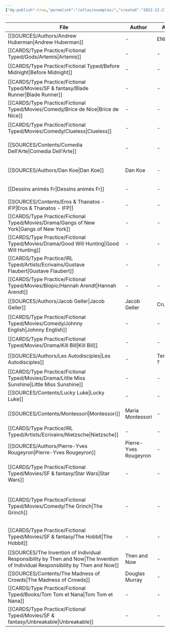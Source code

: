 ```yaml
---
{"dg-publish":true,"permalink":"/atlas/examples/","created":"2022-12-27T20:02:08.824+01:00","updated":"2023-01-14T00:50:26.476+01:00"}
---
```



| File                                                                                                                                  | Author                | Au_T       | Ch_T                         | Theme                                 | Cat           | Me_Cat                          |
| ------------------------------------------------------------------------------------------------------------------------------------- | --------------------- | ---------- | ---------------------------- | ------------------------------------- | ------------- | ------------------------------- |
| [[SOURCES/Authors/Andrew Huberman\|Andrew Huberman]]                                                                               | \-                    | ENFP       | \-                           | \-                                    | \-            | \-                              |
| [[CARDS/Type Practice/Fictional Typed/Gods/Artemis\|Artemis]]                                                                      | \-                    | \-         | \-                           | \-                                    | \-            | \-                              |
| [[CARDS/Type Practice/Fictional Typed/Before Midnight\|Before Midnight]]                                                           | \-                    | \-         | \-                           | \-                                    | fiction       | watch 🎞️                       |
| [[CARDS/Type Practice/Fictional Typed/Movies/SF & fantasy/Blade Runner\|Blade Runner]]                                             | \-                    | \-         | ISTP                         | \-                                    | fiction       | watch 🎞️                       |
| [[CARDS/Type Practice/Fictional Typed/Movies/Comedy/Brice de Nice\|Brice de Nice]]                                                 | \-                    | \-         | ESFP, ISFJ                   | idle, fake, appearances               | fiction       | watch 🎞️                       |
| [[CARDS/Type Practice/Fictional Typed/Movies/Comedy/Clueless\|Clueless]]                                                           | \-                    | \-         | ESFP, Crusader               | \-                                    | irl           | watch 🎞️                       |
| [[SOURCES/Contents/Comedia Dell'Arte\|Comedia Dell'Arte]]                                                                          | \-                    | \-         | \-                           | \-                                    | fiction       | watch 🎞️ / read 🔠             |
| [[SOURCES/Authors/Dan Koe\|Dan Koe]]                                                                                               | Dan Koe               | \-         | ENTP/INTJ                    | dopamine, desire, change              | irl           | watch 🎞️                       |
| [[Dessins animés Fr\|Dessins animés Fr]]                                                                                           | \-                    | \-         | \-                           | \-                                    | fiction       | watch 🎞️                       |
| [[SOURCES/Contents/Eros & Thanatos - IFP\|Eros & Thanatos - IFP]]                                                                  | \-                    | \-         | \-                           | \-                                    | fiction       | read 🔠                         |
| [[CARDS/Type Practice/Fictional Typed/Movies/Drama/Gangs of New York\|Gangs of New York]]                                          | \-                    | \-         | INFJ                         | \-                                    | fiction       | watch 🎞️                       |
| [[CARDS/Type Practice/Fictional Typed/Movies/Drama/Good Will Hunting\|Good Will Hunting]]                                          | \-                    | \-         | INFJ, INFP                   | \-                                    | fiction       | watch 🎞️                       |
| [[CARDS/Type Practice/IRL Typed/Artists/Ecrivains/Gustave Flaubert\|Gustave Flaubert]]                                             | \-                    | \-         | INFP                         | \-                                    | irl           | read 🔠                         |
| [[CARDS/Type Practice/Fictional Typed/Movies/Biopic/Hannah Arendt\|Hannah Arendt]]                                                 | \-                    | \-         | INTJ                         | evil, genocide, Ti                    | fiction       | watch 🎞️                       |
| [[SOURCES/Authors/Jacob Geller\|Jacob Geller]]                                                                                     | Jacob Geller          | Crusader   | \-                           | \-                                    | irl           | watch 🎞️                       |
| [[CARDS/Type Practice/Fictional Typed/Movies/Comedy/Johnny English\|Johnny English]]                                               | \-                    | \-         | INTJ, ISFJ                   | Vainglory, Desacration, Pride         | fiction       | watch 🎞️                       |
| [[CARDS/Type Practice/Fictional Typed/Movies/Drama/Kill Bill\|Kill Bill]]                                                          | \-                    | \-         | INTJ, ENTP                   | \-                                    | fiction       | watch 🎞️                       |
| [[SOURCES/Authors/Les Autodisciples\|Les Autodisciples]]                                                                           | \-                    | Templier ? | \-                           | \-                                    | fiction / irl | watch 🎞️                       |
| [[CARDS/Type Practice/Fictional Typed/Movies/Drama/Little Miss Sunshine\|Little Miss Sunshine]]                                    | \-                    | \-         | ESFJ, STJ, INTJ, INFP        | \-                                    | fiction       | watch 🎞️                       |
| [[SOURCES/Contents/Lucky Luke\|Lucky Luke]]                                                                                        | \-                    | \-         | \-                           | \-                                    | \-            | \-                              |
| [[SOURCES/Contents/Montessori\|Montessori]]                                                                                        | Maria Montessori      | \-         | \-                           | education, parenting, mind            | irl           | read 🔠                         |
| [[CARDS/Type Practice/IRL Typed/Artists/Ecrivains/Nietzsche\|Nietzsche]]                                                           | \-                    | \-         | INTJ                         | \-                                    | \-            | \-                              |
| [[SOURCES/Authors/Pierre-Yves Rougeyron\|Pierre-Yves Rougeyron]]                                                                   | Pierre-Yves Rougeyron | \-         | \-                           | \-                                    | irl           | watch 🎞️                       |
| [[CARDS/Type Practice/Fictional Typed/Movies/SF & fantasy/Star Wars\|Star Wars]]                                                   | \-                    | \-         | ENTP, ESTJ, INTJ, INFJ, ISFJ | \-                                    | fiction       | watch 🎞️                       |
| [[CARDS/Type Practice/Fictional Typed/Movies/Comedy/The Grinch\|The Grinch]]                                                       | \-                    | \-         | ENTP                         | UD/UF, Envy, Malevolence, Desacration | fiction / irl | watch 🎞️ / read 🔠 / listen 🎧 |
| [[CARDS/Type Practice/Fictional Typed/Movies/SF & fantasy/The Hobbit\|The Hobbit]]                                                 | \-                    | \-         | ISTJ                         | \-                                    | fiction       | watch 🎞️ / read 🔠             |
| [[SOURCES/The Invention of Individual Responsibility by Then and Now\|The Invention of Individual Responsibility by Then and Now]] | Then and Now          | \-         | \-                           | responsibility, politics              | irl           | watch 🎞️                       |
| [[SOURCES/Contents/The Madness of Crowds\|The Madness of Crowds]]                                                                  | Douglas Murray        | \-         | \-                           | \-                                    | irl           | read 🔠                         |
| [[CARDS/Type Practice/Fictional Typed/Books/Tom Tom et Nana\|Tom Tom et Nana]]                                                     | \-                    | \-         | \-                           | \-                                    | \-            | \-                              |
| [[CARDS/Type Practice/Fictional Typed/Movies/SF & fantasy/Unbreakable\|Unbreakable]]                                               | \-                    | \-         | ISXJ                         | \-                                    | fiction       | watch 🎞️                       |



